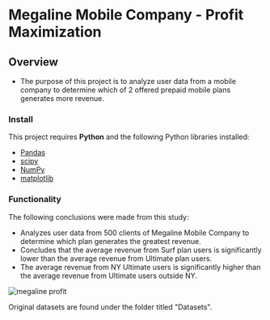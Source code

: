 # Megaline Mobile Company - Profit Maximization

## Overview

* The purpose of this project is to analyze user data from a mobile company to determine which of 2 offered prepaid mobile plans generates more revenue.

### Install

This project requires **Python** and the following Python libraries installed:

- [Pandas](http://pandas.pydata.org/)
- [scipy](https://scipy.org/)
- [NumPy](http://www.numpy.org/)
- [matplotlib](http://matplotlib.org/)

### Functionality

The following conclusions were made from this study:

* Analyzes user data from 500 clients of Megaline Mobile Company to determine which plan generates the greatest revenue.
* Concludes that the average revenue from Surf plan users is significantly lower than the average revenue from Ultimate plan users.
* The average revenue from NY Ultimate users is significantly higher than the average revenue from Ultimate users outside NY.

![megaline profit](https://github.com/Bidesh-Ghosh/Data_Projects_TripleTen/assets/152648624/3030c38d-9a99-40ba-8ba4-5639f45e89ca)

Original datasets are found under the folder titled "Datasets".
